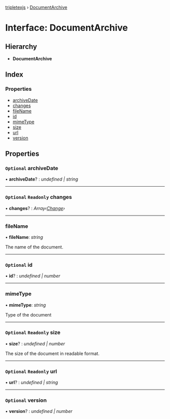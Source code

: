 [tripletexjs](../README.md) › [DocumentArchive](documentarchive.md)

# Interface: DocumentArchive

## Hierarchy

* **DocumentArchive**

## Index

### Properties

* [archiveDate](documentarchive.md#optional-archivedate)
* [changes](documentarchive.md#optional-readonly-changes)
* [fileName](documentarchive.md#filename)
* [id](documentarchive.md#optional-id)
* [mimeType](documentarchive.md#mimetype)
* [size](documentarchive.md#optional-readonly-size)
* [url](documentarchive.md#optional-readonly-url)
* [version](documentarchive.md#optional-version)

## Properties

### `Optional` archiveDate

• **archiveDate**? : *undefined | string*

___

### `Optional` `Readonly` changes

• **changes**? : *Array‹[Change](../modules/change.md)›*

___

###  fileName

• **fileName**: *string*

The name of the document.

___

### `Optional` id

• **id**? : *undefined | number*

___

###  mimeType

• **mimeType**: *string*

Type of the document

___

### `Optional` `Readonly` size

• **size**? : *undefined | number*

The size of the document in readable format.

___

### `Optional` `Readonly` url

• **url**? : *undefined | string*

___

### `Optional` version

• **version**? : *undefined | number*
